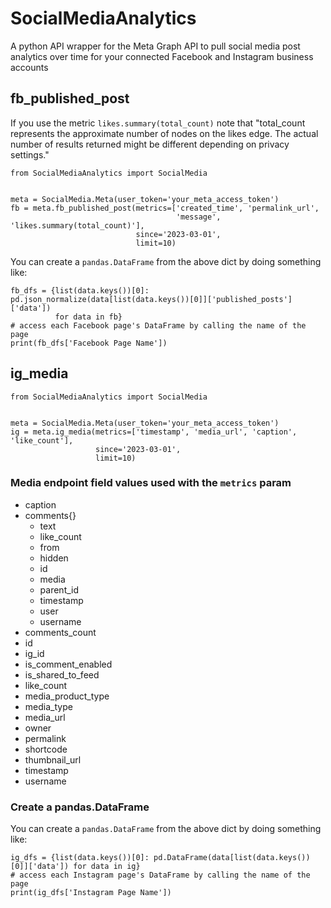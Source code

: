 # SocialMediaAnalytics
A python API wrapper for the Meta Graph API to pull social media post analytics over time for your connected Facebook and Instagram business accounts
## fb_published_post
If you use the metric `likes.summary(total_count)` note that "total_count represents the approximate number of nodes on the likes edge. The actual number of results returned might be different depending on privacy settings."
```
from SocialMediaAnalytics import SocialMedia


meta = SocialMedia.Meta(user_token='your_meta_access_token')
fb = meta.fb_published_post(metrics=['created_time', 'permalink_url',
                                     'message', 'likes.summary(total_count)'],
                            since='2023-03-01',
                            limit=10)
```

You can create a `pandas.DataFrame` from the above dict by doing something like:
```
fb_dfs = {list(data.keys())[0]: pd.json_normalize(data[list(data.keys())[0]]['published_posts']['data'])
          for data in fb}
# access each Facebook page's DataFrame by calling the name of the page
print(fb_dfs['Facebook Page Name'])
```

## ig_media
```
from SocialMediaAnalytics import SocialMedia


meta = SocialMedia.Meta(user_token='your_meta_access_token')
ig = meta.ig_media(metrics=['timestamp', 'media_url', 'caption', 'like_count'],
                   since='2023-03-01',
                   limit=10)
```
### Media endpoint field values used with the `metrics` param
- caption
- comments{}
  - text
  - like_count
  - from
  - hidden
  - id
  - media
  - parent_id
  - timestamp
  - user
  - username
- comments_count
- id
- ig_id
- is_comment_enabled
- is_shared_to_feed
- like_count
- media_product_type
- media_type
- media_url
- owner
- permalink
- shortcode
- thumbnail_url
- timestamp
- username

### Create a pandas.DataFrame
You can create a `pandas.DataFrame` from the above dict by doing something like:
```
ig_dfs = {list(data.keys())[0]: pd.DataFrame(data[list(data.keys())[0]]['data']) for data in ig}
# access each Instagram page's DataFrame by calling the name of the page
print(ig_dfs['Instagram Page Name'])
```

